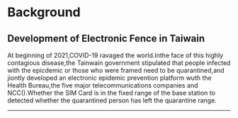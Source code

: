 # Background

## Development of Electronic Fence in Taiwain

At beginning of 2021,COVID-19 ravaged the world.Inthe face of this highly contagious disease,the Tainwain government stipulated that people infected with the epicdemic or those who were framed need to be quarantined,and jiontly developed an electronic epidemic prevention platform wuth the Health Bureau,the five major telecommunications companies and NCC().Whether the SIM Card is in the fixed range of the base station to detected whether the quarantined person has left the quarantine range.

---
